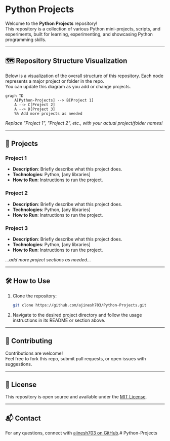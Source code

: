# Python Projects

Welcome to the **Python Projects** repository!  
This repository is a collection of various Python mini-projects, scripts, and experiments, built for learning, experimenting, and showcasing Python programming skills.

---

## 🗺️ Repository Structure Visualization

Below is a visualization of the overall structure of this repository. Each node represents a major project or folder in the repo.  
You can update this diagram as you add or change projects.

```mermaid
graph TD
    A[Python-Projects] --> B[Project 1]
    A --> C[Project 2]
    A --> D[Project 3]
    %% Add more projects as needed
```

*Replace "Project 1", "Project 2", etc., with your actual project/folder names!*

---

## 📁 Projects

### Project 1
- **Description**: Briefly describe what this project does.
- **Technologies**: Python, [any libraries]
- **How to Run**: Instructions to run the project.

### Project 2
- **Description**: Briefly describe what this project does.
- **Technologies**: Python, [any libraries]
- **How to Run**: Instructions to run the project.

### Project 3
- **Description**: Briefly describe what this project does.
- **Technologies**: Python, [any libraries]
- **How to Run**: Instructions to run the project.

*...add more project sections as needed...*

---

## 🛠️ How to Use

1. Clone the repository:
   ```bash
   git clone https://github.com/ajinesh703/Python-Projects.git
   ```
2. Navigate to the desired project directory and follow the usage instructions in its README or section above.

---

## 🤝 Contributing

Contributions are welcome!  
Feel free to fork this repo, submit pull requests, or open issues with suggestions.

---

## 📄 License

This repository is open source and available under the [MIT License](LICENSE).

---

## 📬 Contact

For any questions, connect with [ajinesh703 on GitHub](https://github.com/ajinesh703).# Python-Projects
